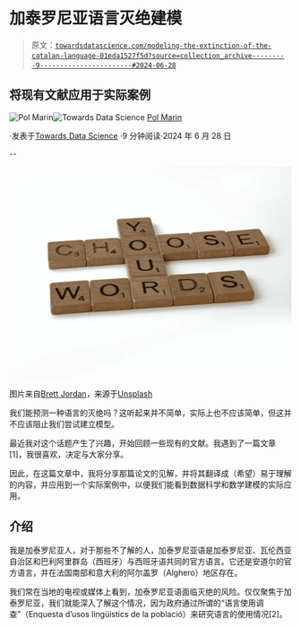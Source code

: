 # 加泰罗尼亚语言灭绝建模

> 原文：[`towardsdatascience.com/modeling-the-extinction-of-the-catalan-language-01eda1527f5d?source=collection_archive---------9-----------------------#2024-06-28`](https://towardsdatascience.com/modeling-the-extinction-of-the-catalan-language-01eda1527f5d?source=collection_archive---------9-----------------------#2024-06-28)

## 将现有文献应用于实际案例

[](https://polmarin.medium.com/?source=post_page---byline--01eda1527f5d--------------------------------)![Pol Marin](https://polmarin.medium.com/?source=post_page---byline--01eda1527f5d--------------------------------)[](https://towardsdatascience.com/?source=post_page---byline--01eda1527f5d--------------------------------)![Towards Data Science](https://towardsdatascience.com/?source=post_page---byline--01eda1527f5d--------------------------------) [Pol Marin](https://polmarin.medium.com/?source=post_page---byline--01eda1527f5d--------------------------------)

·发表于[Towards Data Science](https://towardsdatascience.com/?source=post_page---byline--01eda1527f5d--------------------------------) ·9 分钟阅读·2024 年 6 月 28 日

--

![](img/21dba3761d4913aefc8562520491c987.png)

图片来自[Brett Jordan](https://unsplash.com/@brett_jordan?utm_source=medium&utm_medium=referral)，来源于[Unsplash](https://unsplash.com/?utm_source=medium&utm_medium=referral)

我们能预测一种语言的灭绝吗？这听起来并不简单，实际上也不应该简单，但这并不应该阻止我们尝试建立模型。

最近我对这个话题产生了兴趣，开始回顾一些现有的文献。我遇到了一篇文章[1]，我很喜欢，决定与大家分享。

因此，在这篇文章中，我将分享那篇论文的见解，并将其翻译成（希望）易于理解的内容，并应用到一个实际案例中，以便我们能看到数据科学和数学建模的实际应用。

## 介绍

我是加泰罗尼亚人，对于那些不了解的人，加泰罗尼亚语是加泰罗尼亚、瓦伦西亚自治区和巴利阿里群岛（西班牙）与西班牙语共同的官方语言。它还是安道尔的官方语言，并在法国南部和意大利的阿尔盖罗（Alghero）地区存在。

我们常在当地的电视或媒体上看到，加泰罗尼亚语面临灭绝的风险。仅仅聚焦于加泰罗尼亚，我们就能深入了解这个情况，因为政府通过所谓的“语言使用调查”（Enquesta d’usos lingüistics de la població）来研究语言的使用情况[2]。

